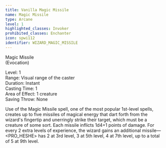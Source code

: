 ```yaml
---
title: Vanilla Magic Missile
name: Magic Missile
type: Arcane
level: 1
highlighted_classes: Invoker
prohibited_classes: Enchanter
icon: spwi112
identifier: WIZARD_MAGIC_MISSILE
---
```

Magic Missile  
(Evocation)  
  
Level: 1  
Range: Visual range of the caster  
Duration: Instant  
Casting Time: 1  
Area of Effect: 1 creature  
Saving Throw: None   
  
Use of the Magic Missile spell, one of the most popular 1st-level spells, creates up to five missiles of magical energy that dart forth from the wizard's fingertip and unerringly strike their target, which must be a creature of some sort. Each missile inflicts 1d4+1 points of damage. For every 2 extra levels of experience, the wizard gains an additional missile—&lt;PRO_HESHE&gt; has 2 at 3rd level, 3 at 5th level, 4 at 7th level, up to a total of 5 at 9th level.  
